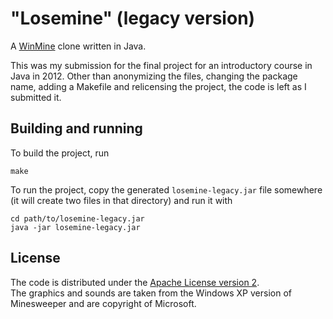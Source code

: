 # "Losemine" (legacy version)
A [WinMine](http://www.minesweeper.info/wiki/Windows_Minesweeper) clone written in Java.

This was my submission for the final project for an introductory course in Java in 2012. Other than anonymizing the files, changing the package name, adding a Makefile and relicensing the project, the code is left as I submitted it.

## Building and running

To build the project, run

    make

To run the project, copy the generated `losemine-legacy.jar` file somewhere (it will create two files in that directory) and run it with

    cd path/to/losemine-legacy.jar
    java -jar losemine-legacy.jar

## License

The code is distributed under the [Apache License version 2](https://www.apache.org/licenses/LICENSE-2.0).  
The graphics and sounds are taken from the Windows XP version of Minesweeper and are copyright of Microsoft.
